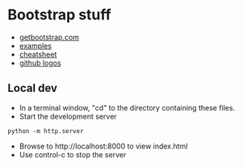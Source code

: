 
# Bootstrap stuff

* [getbootstrap.com](https://getbootstrap.com/)
* [examples](https://getbootstrap.com/docs/5.1/examples/)
* [cheatsheet](https://getbootstrap.com/docs/5.1/examples/cheatsheet/)
* [github logos](https://github.com/logos)

## Local dev

* In a terminal window, "cd" to the directory containing these files.
* Start the development server
```
python -m http.server
```
* Browse to http://localhost:8000 to view index.html
* Use control-c to stop the server
